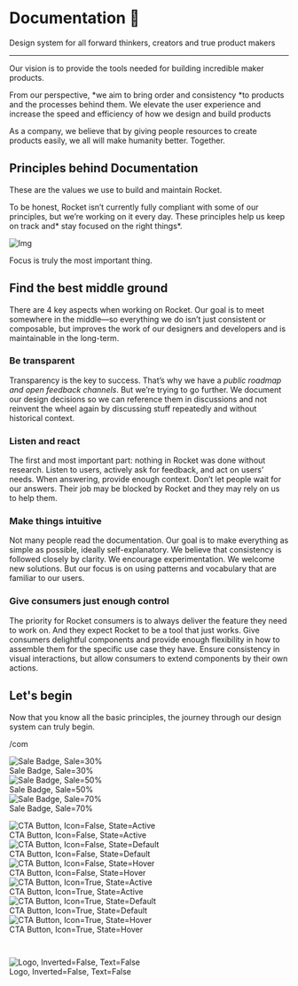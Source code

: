 
# Documentation 🚀

Design system for all forward thinkers, creators and true product makers

---

Our vision is to provide the tools needed for building incredible maker products.

From our perspective, *we aim to bring order and consistency *to products and the processes behind them. We elevate the user experience and increase the speed and efficiency of how we design and build products

As a company, we believe that by giving people resources to create products easily, we all will make humanity better. Together.

## Principles behind Documentation

These are the values we use to build and maintain Rocket.

To be honest, Rocket isn’t currently fully compliant with some of our principles, but we’re working on it every day. These principles help us keep on track and* stay focused on the right things*.

![Img](https://studio-assets.supernova.io/design-systems/14533/9289758a-6300-472a-bbc6-a57098081abf.jpeg?Expires=1990828800&Policy=eyJTdGF0ZW1lbnQiOlt7IlJlc291cmNlIjoiaHR0cHM6Ly9zdHVkaW8tYXNzZXRzLnN1cGVybm92YS5pby9kZXNpZ24tc3lzdGVtcy8xNDUzMy85Mjg5NzU4YS02MzAwLTQ3MmEtYmJjNi1hNTcwOTgwODFhYmYuanBlZyIsIkNvbmRpdGlvbiI6eyJEYXRlTGVzc1RoYW4iOnsiQVdTOkVwb2NoVGltZSI6MTk5MDgyODgwMH19fV19&Signature=E9DL6D-ZtS~4qaH18y5tnHC4gtpQUzZb85NmDFMuezn~MaWHPSumzBv6tXkxGqSgGyKh~9FaYnbfHkcJhU~4F~jdbuY70gbRxUpvnBtyCpz8o0mci-d2A9WoIZ3RGl11izD3c2WMfUaKhSaFlUw8cTGP-9vrqeUi58O2P4zYT9eAeyvOIFzQXgIgljhxiB9mIVU5a4j1vDL8ntJpagEZukKRskOgMrrB4LNQ-nRsvXFF7W5C5EkdoZPZf4jFxcQu2Yj6M9-bqNBXubYMsYYhEXqvqUOAnYVaE59E5PSSe43HKv2gp1ajSJ3ttHtTtCITO8Vyfh1FoTl03Z18ki8iZg__&Key-Pair-Id=APKAJGK34LCCAUR7N6LA)

Focus is truly the most important thing.

## Find the best middle ground

There are 4 key aspects when working on Rocket. Our goal is to meet somewhere in the middle—so everything we do isn’t just consistent or composable, but improves the work of our designers and developers and is maintainable in the long-term.

### Be transparent

Transparency is the key to success. That’s why we have a *public roadmap and open feedback channels*. But we’re trying to go further. We document our design decisions so we can reference them in discussions and not reinvent the wheel again by discussing stuff repeatedly and without historical context.

### Listen and react

The first and most important part: nothing in Rocket was done without research. Listen to users, actively ask for feedback, and act on users’ needs. When answering, provide enough context. Don’t let people wait for our answers. Their job may be blocked by Rocket and they may rely on us to help them.

### Make things intuitive

Not many people read the documentation. Our goal is to make everything as simple as possible, ideally self-explanatory. We believe that consistency is followed closely by clarity. We encourage experimentation. We welcome new solutions. But our focus is on using patterns and vocabulary that are familiar to our users.

### Give consumers just enough control

The priority for Rocket consumers is to always deliver the feature they need to work on. And they expect Rocket to be a tool that just works. Give consumers delightful components and provide enough flexibility in how to assemble them for the specific use case they have. Ensure consistency in visual interactions, but allow consumers to extend components by their own actions.

## Let's begin

Now that you know all the basic principles, the journey through our design system can truly begin.

/com

  
![Sale Badge, Sale=30%](https://studio-assets.supernova.io/design-systems/14533/de885cd4-38fa-44e9-8287-082ea8a326ab.png?Expires=1990828800&Policy=eyJTdGF0ZW1lbnQiOlt7IlJlc291cmNlIjoiaHR0cHM6Ly9zdHVkaW8tYXNzZXRzLnN1cGVybm92YS5pby9kZXNpZ24tc3lzdGVtcy8xNDUzMy9kZTg4NWNkNC0zOGZhLTQ0ZTktODI4Ny0wODJlYThhMzI2YWIucG5nIiwiQ29uZGl0aW9uIjp7IkRhdGVMZXNzVGhhbiI6eyJBV1M6RXBvY2hUaW1lIjoxOTkwODI4ODAwfX19XX0_&Signature=dOil1lbjKJYaywZkAu9lYxSQUR20YvmhNt44yn~RpyWNoL~Cetw5~m~Ydc06UgEajbLwfpQF8VDYHcXG7KknJHwrcoKN6mS5j13i4o~XbGWL~erG8RCMt5KGZuOamr-Y9q6a9UopCOD8P7pBud7oh5Bstn25JrocikY~lKSfnD19ihk3dg4q~~TJXvKwCdngp5Weu6eciUmQwBVyL7UxgZTX8jkf0v3x8KJLTuxnpwxzkQqntHoWdVroQ04jX2EXEywUasK1zj-vHJPGw2dBYR5--BZPsXim4TF48ImeHqolj9qXD0jny~mupX0N45D8DtILDrADaiYd2m36bSWigg__&Key-Pair-Id=APKAJGK34LCCAUR7N6LA)  
Sale Badge, Sale=30%  
![Sale Badge, Sale=50%](https://studio-assets.supernova.io/design-systems/14533/bad1c9a4-58a3-4f0d-a142-e92c8797b18d.png?Expires=1990828800&Policy=eyJTdGF0ZW1lbnQiOlt7IlJlc291cmNlIjoiaHR0cHM6Ly9zdHVkaW8tYXNzZXRzLnN1cGVybm92YS5pby9kZXNpZ24tc3lzdGVtcy8xNDUzMy9iYWQxYzlhNC01OGEzLTRmMGQtYTE0Mi1lOTJjODc5N2IxOGQucG5nIiwiQ29uZGl0aW9uIjp7IkRhdGVMZXNzVGhhbiI6eyJBV1M6RXBvY2hUaW1lIjoxOTkwODI4ODAwfX19XX0_&Signature=lhj3kG6MGVru8wKt1ClIw6wa7-PbFkFPPe0zYaIkV1eqCoBLfhXIlNTLY11ZlmBrgnoPfRGIp3I02fmMF6ECd5se6JxQ7Ul2z3gR3rW6wExeeP-b2QZ9DVQCz10HoG48L6xSju1qoZhfJraj2WaZNmxTwN1qvpCaL6O~Idc63jH4Tp5EVuMDLbRQwTSAboFLxlpkeNzOa1PdSyUDJX4x7bauCrHF~TTeSBDCuwGr0rd2stK3eem1wI9cnCnEK2Q8r2Q0eNhSlwSAgOxYdI2NIB1vEjky352pLiCAzRxSBNvt~a4niNTBM04ix~yBJ~yWz-0qc~27BpXnsZXwh3b4fA__&Key-Pair-Id=APKAJGK34LCCAUR7N6LA)  
Sale Badge, Sale=50%  
![Sale Badge, Sale=70%](https://studio-assets.supernova.io/design-systems/14533/e99eb437-ac8b-4a00-bb2b-fa714fc42a62.png?Expires=1990828800&Policy=eyJTdGF0ZW1lbnQiOlt7IlJlc291cmNlIjoiaHR0cHM6Ly9zdHVkaW8tYXNzZXRzLnN1cGVybm92YS5pby9kZXNpZ24tc3lzdGVtcy8xNDUzMy9lOTllYjQzNy1hYzhiLTRhMDAtYmIyYi1mYTcxNGZjNDJhNjIucG5nIiwiQ29uZGl0aW9uIjp7IkRhdGVMZXNzVGhhbiI6eyJBV1M6RXBvY2hUaW1lIjoxOTkwODI4ODAwfX19XX0_&Signature=BIEr6XBWqXhkqKpy4yh08ECIH7oo9J9aFW4cpzEDXi-EoFx2caOoRtlfjxVL7-qLdLwmuqTtX2xSctL9~lyGLhK4qUw9-ygfjooJi6uwkw2QGtPAkQE-OWpx6Uw1XXWN7NG1fAp6vxiuoryY2iEJ~0icxAeNmvVKOl0CTrP0KY2eC7gNXJqsxXsRKKnFRi4lAZfL7Bv4V816ArLCV6kfojqujnfP~ikH2rzxE6ZzvGN7mTIOLnXzopvdRuOHhR2-xQHHQpHKzYUSf8HCNTgT60uYnVbl1zBPrJerBSu8o48N6pe1r69afky52p7hN3N7M8VcOczP6ZCMACU15nNujA__&Key-Pair-Id=APKAJGK34LCCAUR7N6LA)  
Sale Badge, Sale=70%  


  
![CTA Button, Icon=False, State=Active](https://studio-assets.supernova.io/design-systems/14533/beab017d-05ed-49e5-a02b-9b0bf4b87448.png?Expires=1990828800&Policy=eyJTdGF0ZW1lbnQiOlt7IlJlc291cmNlIjoiaHR0cHM6Ly9zdHVkaW8tYXNzZXRzLnN1cGVybm92YS5pby9kZXNpZ24tc3lzdGVtcy8xNDUzMy9iZWFiMDE3ZC0wNWVkLTQ5ZTUtYTAyYi05YjBiZjRiODc0NDgucG5nIiwiQ29uZGl0aW9uIjp7IkRhdGVMZXNzVGhhbiI6eyJBV1M6RXBvY2hUaW1lIjoxOTkwODI4ODAwfX19XX0_&Signature=cYpwvObg4OSd8JdV86HM1j3eaVh~gjJYe4z4CXGyaZxX8z6b23QKzYNsUEotgaz-MmZGkKLexikbPNYF7St-i2FtuppeKPXNn9kLtFsqreH9cElCaArqxTe9Lv6kLujGGwmJ7U3pCecvbYoRojTY6w77g9c8zpGMKZHVKXvK5sjMSS~TeYw2JmmnOsWT2uEP0XCkTb0-mtBOatNeURwAKpYYZbv1X6Otafu4zvo7eqIwUTTo973U~Zor5Lk7YP4Nr8YFVxAFu2qyNd~voGV~hUzQ2l3aXugRpbU~AGPbXa5uAxbv4pZDGZrK-BnY~JjD2RlmcNkYJ-ljwex1C0vvYg__&Key-Pair-Id=APKAJGK34LCCAUR7N6LA)  
CTA Button, Icon=False, State=Active  
![CTA Button, Icon=False, State=Default](https://studio-assets.supernova.io/design-systems/14533/954e83b0-d204-4a41-9988-b5785dc93c37.png?Expires=1990828800&Policy=eyJTdGF0ZW1lbnQiOlt7IlJlc291cmNlIjoiaHR0cHM6Ly9zdHVkaW8tYXNzZXRzLnN1cGVybm92YS5pby9kZXNpZ24tc3lzdGVtcy8xNDUzMy85NTRlODNiMC1kMjA0LTRhNDEtOTk4OC1iNTc4NWRjOTNjMzcucG5nIiwiQ29uZGl0aW9uIjp7IkRhdGVMZXNzVGhhbiI6eyJBV1M6RXBvY2hUaW1lIjoxOTkwODI4ODAwfX19XX0_&Signature=ahX8Exn~z4BooK0dqN~id3nHQS8pquMdp0vAxmUd3vtmiK2vsNJmoRPmZ89GemdsYM6wB5XVqFLgcyG6cDFg2LmBtZBZZA8Annd2HoKz0b5F4SUXR319QrLWuxB9x6yisn00q9j~RenZ04BkDQYvMBkiIjSQ7p0i0o~SH6x2LWB48SmlG~9aPmJctHvQBxWWxVzPS5qanlNQfQ~WbHRYbQ9UKXshmMOIg2AM2nnxptxr0WsIsYHcl-HKlVQ~ifQwB3zQUOUMHXvy8dAFsjVE-Rkxy1zrvAN4YsmvHMXpn46HLvypBHO~h9U4aHOCBawNEe7NFCBnKiHWGnwif9Gy4w__&Key-Pair-Id=APKAJGK34LCCAUR7N6LA)  
CTA Button, Icon=False, State=Default  
![CTA Button, Icon=False, State=Hover](https://studio-assets.supernova.io/design-systems/14533/d5ba9db7-6a07-41e9-a0e5-286b56256cbe.png?Expires=1990828800&Policy=eyJTdGF0ZW1lbnQiOlt7IlJlc291cmNlIjoiaHR0cHM6Ly9zdHVkaW8tYXNzZXRzLnN1cGVybm92YS5pby9kZXNpZ24tc3lzdGVtcy8xNDUzMy9kNWJhOWRiNy02YTA3LTQxZTktYTBlNS0yODZiNTYyNTZjYmUucG5nIiwiQ29uZGl0aW9uIjp7IkRhdGVMZXNzVGhhbiI6eyJBV1M6RXBvY2hUaW1lIjoxOTkwODI4ODAwfX19XX0_&Signature=Yue-90j~XLhAEX9HCUUtIZnhEue~D0v4kod4JcLIpwS2KCHbr9YLXNzVgyjd5809UKHU8wWHZlBX7J4nKTTxgnjpXSmhXx-SihvFuS3Kvay9CjIn5ROuvoG-KjamRYhmGJaM~ulUD1rba6QzXAfeLpy~pv6u3LFqcwW-eeglWn7C9337hDxfgMZICpbwSjZ2iUNodbsIwdbTAowcuGK5WXXoxpEbXKr4qfdbz2~soJGX4V8YaR7F4A7DwXYCEXy7k~BCzgz2KM7ebrXVJbmqzQDzcF6eBulMTHNLiVffwOO6SkmGgoE6s2cVJc2ZaxD-uptqmSf-hBmbAW2LzOlx0w__&Key-Pair-Id=APKAJGK34LCCAUR7N6LA)  
CTA Button, Icon=False, State=Hover  
![CTA Button, Icon=True, State=Active](https://studio-assets.supernova.io/design-systems/14533/79d3f8d6-1bc1-42c4-af65-2991934b7390.png?Expires=1990828800&Policy=eyJTdGF0ZW1lbnQiOlt7IlJlc291cmNlIjoiaHR0cHM6Ly9zdHVkaW8tYXNzZXRzLnN1cGVybm92YS5pby9kZXNpZ24tc3lzdGVtcy8xNDUzMy83OWQzZjhkNi0xYmMxLTQyYzQtYWY2NS0yOTkxOTM0YjczOTAucG5nIiwiQ29uZGl0aW9uIjp7IkRhdGVMZXNzVGhhbiI6eyJBV1M6RXBvY2hUaW1lIjoxOTkwODI4ODAwfX19XX0_&Signature=mzutRiFUde45j1dWjzUk8FEtd2m2uZ9kl2WZTdnWAxw-D8u6FnmEzXunAKFRxxWDimHbk1SVeqbcD3cWTQvvxS5tCf96HMnGN4LYjROgxJHEM-zXsUxDr1oP12Fnr0ArRS3p7NZSwdIOMvB~4n8K-Ml4xEKD6zOAoXCGlMzeCAL9zCWJAyOl~N-gb6hOcsUYLscFaq-plJ323iTW7qLJ135-NQRYDd76eB76w9u2ENMJVhFi1LNJloJCh7egKah~kjpy~082npsU~wHofobqld~SuBSuiIppN5H24g2okOdIjkfsNvCZDdW3jojS0lLNAx3TM394h7WZdF4tyuYevQ__&Key-Pair-Id=APKAJGK34LCCAUR7N6LA)  
CTA Button, Icon=True, State=Active  
![CTA Button, Icon=True, State=Default](https://studio-assets.supernova.io/design-systems/14533/4298882d-c7dc-4b6e-a79d-e888731fed6c.png?Expires=1990828800&Policy=eyJTdGF0ZW1lbnQiOlt7IlJlc291cmNlIjoiaHR0cHM6Ly9zdHVkaW8tYXNzZXRzLnN1cGVybm92YS5pby9kZXNpZ24tc3lzdGVtcy8xNDUzMy80Mjk4ODgyZC1jN2RjLTRiNmUtYTc5ZC1lODg4NzMxZmVkNmMucG5nIiwiQ29uZGl0aW9uIjp7IkRhdGVMZXNzVGhhbiI6eyJBV1M6RXBvY2hUaW1lIjoxOTkwODI4ODAwfX19XX0_&Signature=WXBFg0haUAGPnKVL~16jEkrzvFehoH7rZk~puzaaJZ8hyMgEDxYG4CNCTRZ2hlGTTfMMhurGP94n4NPf3ZJ96895QDxsaN0mjjYKXRFeYkatPaUSsI9UnOl-z3QtefrmZdtCZaUhRVWAwolqb~GtQdl0pEkqPwXhAuT3KB5oCNH1j1QGQrBu6UZNLI75dct3OCmWh0CXd6ilh-cUMjUZDxLRgWz4WgzVfejEN-jA0jNWioRxNwzWE0RxyXECgIQjvw3QLKtCwpIkHnnEyY5MJbDYwVc9fjDC7o-dII4OKxRFyZ4krawQI-C7Duq0VvH2L4YoyfH0Ggns4eG3JkIKCA__&Key-Pair-Id=APKAJGK34LCCAUR7N6LA)  
CTA Button, Icon=True, State=Default  
![CTA Button, Icon=True, State=Hover](https://studio-assets.supernova.io/design-systems/14533/cc2f12b4-d538-4528-af69-04bb683af4be.png?Expires=1990828800&Policy=eyJTdGF0ZW1lbnQiOlt7IlJlc291cmNlIjoiaHR0cHM6Ly9zdHVkaW8tYXNzZXRzLnN1cGVybm92YS5pby9kZXNpZ24tc3lzdGVtcy8xNDUzMy9jYzJmMTJiNC1kNTM4LTQ1MjgtYWY2OS0wNGJiNjgzYWY0YmUucG5nIiwiQ29uZGl0aW9uIjp7IkRhdGVMZXNzVGhhbiI6eyJBV1M6RXBvY2hUaW1lIjoxOTkwODI4ODAwfX19XX0_&Signature=JZQXYRs4RToj2wDcSPs-f9iw1PDdIoltL3IvbisW~nwUnfDIjOh4W33ROIKwr9r2wpVMpc9YruPO8DNGjdkX8J0yqmHURq-ygTSzvfhyDKlJJFMxVt05o8G6xKYabg9EeEyQO0kEPagJjhDmf0mcEvLeRUeaNrvdEnfOPVuKWHi63CJn3TrA0miIVx6p35A8w77MjLQVQsoloRcza7CjqYs7V~ywA1HO7ut2~n6YQRymrtcMM0tULS5yg99zFOgCoIxRqrZ5fUll4xIjNboq0pPf4K5xZaoQnhKw2RiLZm3dI1tDP1aab0VpLY-k2QUVi3~CIYtiWezSVlWMRob6WA__&Key-Pair-Id=APKAJGK34LCCAUR7N6LA)  
CTA Button, Icon=True, State=Hover  


```javascript  
  
```

  
![Logo, Inverted=False, Text=False](https://studio-assets.supernova.io/design-systems/14533/444a8a49-d25c-41c8-8fde-a3a7b23a425b.png?Expires=1990828800&Policy=eyJTdGF0ZW1lbnQiOlt7IlJlc291cmNlIjoiaHR0cHM6Ly9zdHVkaW8tYXNzZXRzLnN1cGVybm92YS5pby9kZXNpZ24tc3lzdGVtcy8xNDUzMy80NDRhOGE0OS1kMjVjLTQxYzgtOGZkZS1hM2E3YjIzYTQyNWIucG5nIiwiQ29uZGl0aW9uIjp7IkRhdGVMZXNzVGhhbiI6eyJBV1M6RXBvY2hUaW1lIjoxOTkwODI4ODAwfX19XX0_&Signature=jhvGeWeV8PlcaoWkSfV4eUq9Y3v1~T1Vz-sXcNCA4Ccp65ynhryBhGiIrZaKWN4JHM83YKVTPyTtrvEKG-nxSES~9WPD-L1LWrXijJGDxBiilNdsrh-bAuhxqUWm4WoRG2~X-y-JXSlRjvYruJfzkUL3Me80o8VAIbV6rZvdsEUoi4ibPgO~cJhDBzbeIZmr222mYRb09TEwSTxz2~J9qY~u723J4rEp8BTbU3ToyYLjd2dsQTQEQSU~xIRHON-zUvoTwpOw0oLnnVGvGX9vEbO-yptuz4MtuMyT0~f2lAnHJqh2DC7zS7MnHIWkmgC3hvnSsGdwNuPrhUvHJV9xxA__&Key-Pair-Id=APKAJGK34LCCAUR7N6LA)  
Logo, Inverted=False, Text=False  


  
  
